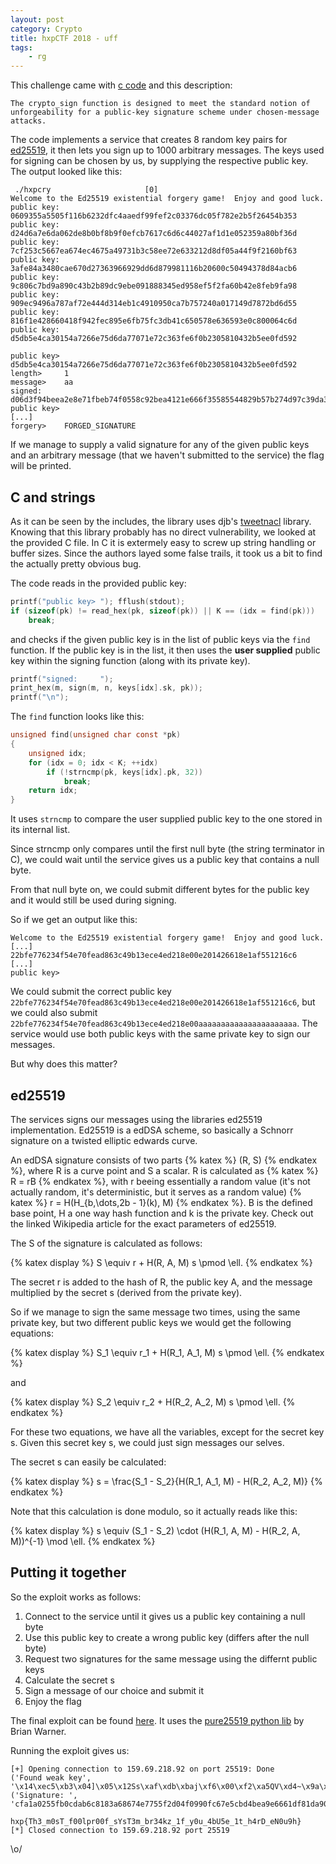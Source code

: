 ```yaml
---
layout: post
category: Crypto
title: hxpCTF 2018 - uff
tags: 
    - rg
---
```


This challenge came with [c code](https://gist.github.com/rugo/534f5e2325813fcebaa2a2788b50471d) and this description:

```
The crypto_sign function is designed to meet the standard notion of unforgeability for a public-key signature scheme under chosen-message attacks.
```

The code implements a service that creates 8 random key pairs for [ed25519](https://en.wikipedia.org/wiki/EdDSA#Ed25519), it then lets you sign up to 1000 arbitrary messages. The keys used for signing can be chosen by us, by supplying the respective public key. The output looked like this:

```
 ./hxpcry                     [0]
Welcome to the Ed25519 existential forgery game!  Enjoy and good luck.
public key: 0609355a5505f116b6232dfc4aaedf99fef2c03376dc05f782e2b5f26454b353
public key: d24d6a7e6da062de8b0bf8b9f0efcb7617c6d6c44027af1d1e052359a80bf36d
public key: 7cf253c5667ea674ec4675a49731b3c58ee72e633212d8df05a44f9f2160bf63
public key: 3afe84a3480cae670d27363966929dd6d879981116b20600c50494378d84acb6
public key: 9c806c7bd9a890c43b2b89dc9ebe091888345ed958ef5f2fa60b42e8feb9fa98
public key: 909ec9496a787af72e444d314eb1c4910950ca7b757240a017149d7872bd6d55
public key: 816f1e428660418f942fec895e6fb75fc3db41c650578e636593e0c800064c6d
public key: d5db5e4ca30154a7266e75d6da77071e72c363fe6f0b2305810432b5ee0fd592

public key> d5db5e4ca30154a7266e75d6da77071e72c363fe6f0b2305810432b5ee0fd592
length>     1
message>    aa
signed:     d06d3f94beea2e8e71fbeb74f0558c92bea4121e666f35585544829b57b274d97c39da375c3b2333103f39bff3a5d1f2b48990d33473c4cac3ad8b78bc145409aa
public key>
[...]
forgery>    FORGED_SIGNATURE
```

If we manage to supply a valid signature for any of the given public keys and an arbitrary message (that we haven't submitted to the service) the flag will be printed.

## C and strings

As it can be seen by the includes, the library uses djb's [tweetnacl](https://tweetnacl.cr.yp.to/) library.
Knowing that this library probably has no direct vulnerability, we looked at the provided C file.
In C it is extermely easy to screw up string handling or buffer sizes.
Since the authors layed some false trails, it took us a bit to find the actually pretty obvious bug.

The code reads in the provided public key: 

```c
printf("public key> "); fflush(stdout);
if (sizeof(pk) != read_hex(pk, sizeof(pk)) || K == (idx = find(pk)))
    break;
```

and checks if the given public key is in the list of public keys via the `find` function.
If the public key is in the list, it then uses the **user supplied** public key within the signing function (along with its private key).

```c
printf("signed:     ");
print_hex(m, sign(m, n, keys[idx].sk, pk));
printf("\n");
```

The `find` function looks like this:


```c
unsigned find(unsigned char const *pk)
{
    unsigned idx;
    for (idx = 0; idx < K; ++idx)
        if (!strncmp(pk, keys[idx].pk, 32))
            break;
    return idx;
}
```

It uses `strncmp` to compare the user supplied public key to the one stored in its internal list.

Since strncmp only compares until the first null byte (the string terminator in C),
we could wait until the service gives us a public key that contains a null byte.

From that null byte on, we could submit different bytes for the public key and it would still be used
during signing.

So if we get an output like this:

```
Welcome to the Ed25519 existential forgery game!  Enjoy and good luck.
[...]
22bfe776234f54e70fead863c49b13ece4ed218e00e201426618e1af551216c6
[...]
public key>
```

We could submit the correct public key `22bfe776234f54e70fead863c49b13ece4ed218e00e201426618e1af551216c6`, but we could also submit `22bfe776234f54e70fead863c49b13ece4ed218e00aaaaaaaaaaaaaaaaaaaaaa`. The service would use both public keys with the same private key to sign our messages.

But why does this matter?

## ed25519
The services signs our messages using the libraries ed25519 implementation. Ed25519 is a edDSA scheme, so basically a Schnorr signature on a twisted elliptic edwards curve. 

An edDSA signature consists of two parts {% katex %} (R, S) {% endkatex %}, where R is a curve point and S a scalar. R is calculated as {% katex %} R = rB {% endkatex %}, with r beeing essentially a random value (it's not actually random, it's deterministic, but it serves as a random value) {% katex %} r = H(H_{b,\dots,2b - 1}(k), M) {% endkatex %}. B is the defined base point, H a one way hash function and k is the private key. 
Check out the linked Wikipedia article for the exact parameters of ed25519. 

The S of the signature is calculated as follows:

{% katex display %}
S \equiv r + H(R, A, M) s \pmod \ell.
{% endkatex %}

The secret r is added to the hash of R, the public key A, and the message multiplied by the secret s (derived from the private key).

So if we manage to sign the same message two times, using the same private key, but two different public keys we would get the following equations:

{% katex display %}
S_1 \equiv r_1 + H(R_1, A_1, M) s \pmod \ell.
{% endkatex %}

and 

{% katex display %}
S_2 \equiv r_2 + H(R_2, A_2, M) s \pmod \ell.
{% endkatex %}

For these two equations, we have all the variables, except for the secret key s. Given this secret key s, we could just sign messages our selves.

The secret s can easily be calculated:

{% katex display %}
s =  \frac{S_1 - S_2}{H(R_1, A_1, M) - H(R_2, A_2, M)}
{% endkatex %}

Note that this calculation is done modulo, so it actually reads like this:

{% katex display %}
s \equiv  (S_1 - S_2) \cdot (H(R_1, A, M) - H(R_2, A, M))^{-1} \mod \ell.
{% endkatex %}

## Putting it together

So the exploit works as follows:

1. Connect to the service until it gives us a public key containing a null byte
2. Use this public key to create a wrong public key (differs after the null byte)
3. Request two signatures for the same message using the differnt public keys
4. Calculate the secret s
5. Sign a message of our choice and submit it
6. Enjoy the flag

The final exploit can be found [here](https://gist.github.com/rugo/217526abe17f0dcb425459003598bbc9). It uses the [pure25519 python lib](https://github.com/warner/python-pure25519) by Brian Warner.

Running the exploit gives us:
```
[+] Opening connection to 159.69.218.92 on port 25519: Done
('Found weak key', '\x14\xec5\xb3\x04]\x05\x12Ss\xaf\xdb\xbaj\xf6\x00\xf2\xa5QV\xd4~\x9a\xe9\x1f\x0b\x90\x88\xd2\xd7*+')
('Signature: ', 'cfa1a0255fb0cdab6c8183a68674e7755f2d04f0990fc67e5cbd4bea9e6661df81da90f1ef2ee990f8c6ff4f970d7955b595691a0e6d135a4a1ab7c964f63c03')

hxp{Th3_m0sT_f00lpr00f_sYsT3m_br34kz_1f_y0u_4bU5e_1t_h4rD_eN0u9h}
[*] Closed connection to 159.69.218.92 port 25519
```

\o/
